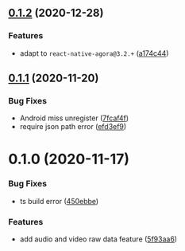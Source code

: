 ## [0.1.2](https://github.com/LichKing-2234/react-native-agora-rawdata/compare/v0.1.1...v0.1.2) (2020-12-28)


### Features

* adapt to `react-native-agora@3.2.+` ([a174c44](https://github.com/LichKing-2234/react-native-agora-rawdata/commit/a174c446f85e348c26580ac0c86ca371b027073e))

## [0.1.1](https://github.com/LichKing-2234/react-native-agora-rawdata/compare/v0.1.0...v0.1.1) (2020-11-20)


### Bug Fixes

* Android miss unregister ([7fcaf4f](https://github.com/LichKing-2234/react-native-agora-rawdata/commit/7fcaf4fecc05d0ba9d44bd9258e7c163c3b99583))
* require json path error ([efd3ef9](https://github.com/LichKing-2234/react-native-agora-rawdata/commit/efd3ef916b8a2b5977c024da42aaad764f3624db))

# 0.1.0 (2020-11-17)


### Bug Fixes

* ts build error ([450ebbe](https://github.com/LichKing-2234/react-native-agora-rawdata/commit/450ebbea0c1ec459f0ebf82b6a3be3fed2f442bc))


### Features

* add audio and video raw data feature ([5f93aa6](https://github.com/LichKing-2234/react-native-agora-rawdata/commit/5f93aa6c8b22592e0b6e688854ed644a59ef54fc))

